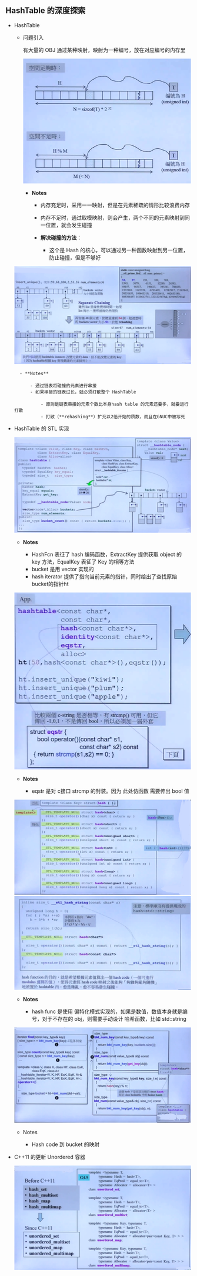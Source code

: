 ## HashTable 的深度探索

- HashTable

	- 问题引入

		有大量的 OBJ 通过某种映射，映射为一种编号，放在对应编号的内存里
        
       ![](./img/66.png)
        - **Notes**

			- 内存充足时，采用一一映射，但是在元素稀疏的情形比较浪费内存
			- 内存不足时，通过取模映射，则会产生，两个不同的元素映射到同一位置，就会发生碰撞
			- **解决碰撞的方法**：

				- 这个是 Hash 的核心，可以通过另一种函数映射到另一位置，防止碰撞，但是不够好

	![](./img/67.png)

    	- **Notes**

			- 通过链表将碰撞的元素进行串接
			- 如果串接的链表过长，就必须打散整个 HashTable 

				- 原则是链表串接的元素个数比本身hash table 的元素还要多，就要进行打散
				- 打散（**rehashing**）扩充以2倍开始的质数，而且在GNUC中被写死


- HashTable 的 STL 实现

	![](./img/68.png)
	- **Notes**

		- HashFcn 表征了 hash 编码函数，ExtractKey 提供获取 object 的 key 方法，EqualKey 表征了 Key 的相等方法
		- bucket 是用 vector 实现的
		- hash iterator 提供了指向当前元素的指针，同时给出了查找原始 bucket的指针ht

	![](./img/71.png)
	- **Notes**

		- eqstr 是对 c接口 strcmp 的封装。因为 此处仿函数 需要传出 bool 值
	
    ![](./img/70.png)
	![](./img/69.png)
	- **Notes**

		- hash func 是使用 偏特化模式实现的，如果是数值，数值本身就是编号，对于不存在的 obj，则需要手动设计 哈希函数，比如 std::string

    ![](./img/72.png)
	- Notes

		- Hash code 到 bucket 的映射

- C++11 的更新 Unordered 容器

	![](./img/73.png)